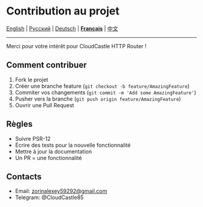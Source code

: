 # Contribution au projet

[English](../en/CONTRIBUTING.md) | [Русский](../../CONTRIBUTING.md) | [Deutsch](../de/CONTRIBUTING.md) | [**Français**](CONTRIBUTING.md) | [中文](../zh/CONTRIBUTING.md)

---

Merci pour votre intérêt pour CloudCastle HTTP Router !

## Comment contribuer

1. Fork le projet
2. Créer une branche feature (`git checkout -b feature/AmazingFeature`)
3. Commiter vos changements (`git commit -m 'Add some AmazingFeature'`)
4. Pusher vers la branche (`git push origin feature/AmazingFeature`)
5. Ouvrir une Pull Request

## Règles

- Suivre PSR-12
- Écrire des tests pour la nouvelle fonctionnalité
- Mettre à jour la documentation
- Un PR = une fonctionnalité

## Contacts

- Email: zorinalexey59292@gmail.com
- Telegram: @CloudCastle85
